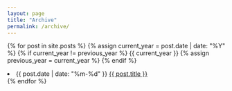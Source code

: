 ```yaml
---
layout: page
title: "Archive"
permalink: /archive/
---
```


{% for post in site.posts %}
  {% assign current_year = post.date | date: "%Y" %}
  {% if current_year != previous_year %}
    {{ current_year }} 
    {% assign previous_year = current_year %}
  {% endif %}
  <li>
    {{ post.date | date: "%m-%d" }}
    <a href="{{ post.url }}">{{ post.title }}</a>
  </li>
{% endfor %}
